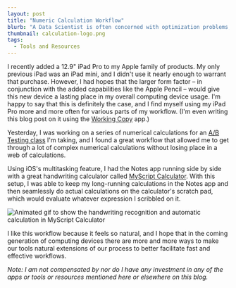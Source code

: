 ```yaml
---
layout: post
title: "Numeric Calculation Workflow"
blurb: "A Data Scientist is often concerned with optimization problems, so when I find a great workflow for getting a task done efficiently, I immediately want to incorporate it into my process."
thumbnail: calculation-logo.png
tags: 
  - Tools and Resources
---
```


I recently added a 12.9" iPad Pro to my Apple family of products. My only previous iPad was an iPad mini, and I didn't use it nearly enough to warrant that purchase. However, I had hopes that the larger form factor – in conjunction with the added capabilities like the Apple Pencil – would give this new device a lasting place in my overall computing device usage. I'm happy to say that this is definitely the case, and I find myself using my iPad Pro more and more often for various parts of my workflow. (I'm even writing this blog post on it using the [Working Copy](http://workingcopyapp.com) app.) 

Yesterday, I was working on a series of numerical calculations for an [A/B Testing class](https://www.udacity.com/course/ab-testing--ud257) I'm taking, and I found a great workflow that allowed me to get through a lot of complex numerical calculations without losing place in a web of calculations.

Using iOS's multitasking feature, I had the Notes app running side by side with a great handwriting calculator called [MyScript Calculator](http://www.myscript.com/calculator/). With this setup, I was able to keep my long-running calculations in the Notes app and then seamlessly do actual calculations on the calculator's scratch pad, which would evaluate whatever expression I scribbled on it.

<img alt="Animated gif to show the handwriting recognition and automatic calculation in MyScript Calculator" src="/img/numeric-workflow.gif" class="full-size">

I like this workflow because it feels so natural, and I hope that in the coming generation of computing devices there are more and more ways to make our tools natural extensions of our process to better facilitate fast and effective workflows.

*Note: I am not compensated by nor do I have any investment in any of the apps or tools or resources mentioned here or elsewhere on this blog.*

